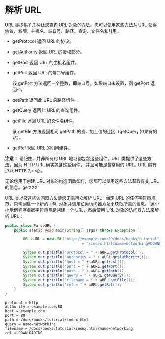 # 解析 URL

URL 类提供了几种让您查询 URL 对象的方法。您可以使用这些方法从 URL 获得协议、权限、主机名、端口号、路径、查询、文件名和引用：

* getProtocol    返回 URL 的协议。
* getAuthority    返回 URL 的授权部分。
* getHost    返回 URL 的主机名组件。
* getPort 返回 URL 的端口号组件。

    该 getPort 方法返回一个整数，即端口号。如果端口未设置，则 getPort 返回-1。
* getPath    返回此 URL 的路径组件。
* getQuery 返回此 URL 的查询组件。
* getFile 返回 URL 的文件名组件。

    该 getFile 方法返回相同 getPath 的值，加上值的连接（getQuery 如果有的话）。
* getRef 返回 URL 的引用组件。

**注意：**
请记住，并非所有的 URL 地址都包含这些组件。URL 类提供了这些方法，因为 HTTP URL 确实包含这些组件，
并且可能是最常用的 URL。URL 类有点以 HTTP 为中心。

无论您用于创建 URL 对象的构造函数如何，您都可以使用这些方法获取有关 URL 的信息。getXXX

URL 类以及这些访问器方法使您无需再次解析 URL！给定 URL 的任何字符串规范，只需创建一个新的 URL 对象并调用任何访问器方法来获取所需的信息。
这个小示例程序根据字符串规范创建一个 URL，然后使用 URL 对象的访问器方法来解析 URL：

```java
public class ParseURL {
    public static void main(String[] args) throws Exception {

        URL aURL = new URL("http://example.com:80/docs/books/tutorial"
                                   + "/index.html?name=networking#DOWNLOADING");

        System.out.println("protocol = " + aURL.getProtocol());
        System.out.println("authority = " + aURL.getAuthority());
        System.out.println("host = " + aURL.getHost());
        System.out.println("port = " + aURL.getPort());
        System.out.println("path = " + aURL.getPath());
        System.out.println("query = " + aURL.getQuery());
        System.out.println("filename = " + aURL.getFile());
        System.out.println("ref = " + aURL.getRef());
    }
}

```

```
protocol = http
authority = example.com:80
host = example.com
port = 80
path = /docs/books/tutorial/index.html
query = name=networking
filename = /docs/books/tutorial/index.html?name=networking
ref = DOWNLOADING
```

